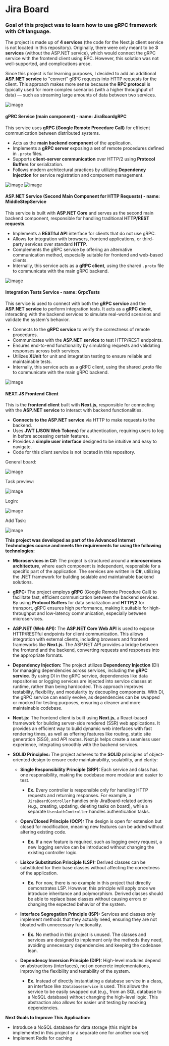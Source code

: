 # Jira Board 

### Goal of this project was to learn how to use gRPC framework with C# language.

The project is made up of **4 services** (the code for the Next.js client service is not located in this repository). Originally, there were only meant to be **3 services** (without the ASP.NET service), which would connect the gRPC service with the frontend client using RPC. However, this solution was not well-supported, and complications arose.

Since this project is for learning purposes, I decided to add an additional **ASP.NET service** to "convert" gRPC requests into HTTP requests for the client. This approach makes more sense because the **RPC protocol** is typically used for more complex scenarios (with a higher throughput of data) — such as streaming large amounts of data between two services.

![image](https://github.com/user-attachments/assets/c3f236fa-0deb-4c6f-99c9-c0ce226465e0)

#### gPRC Service (main component) - name: JiraBoardgRPC

This service uses **gRPC (Google Remote Procedure Call)** for efficient communication between distributed systems.

- Acts as the **main backend component** of the application.
- Implements a **gRPC server** exposing a set of remote procedures defined in `.proto` files.
- Supports **client-server communication** over HTTP/2 using **Protocol Buffers** for serialization.
- Follows modern architectural practices by utilizing **Dependency Injection** for service registration and component management.

![image](https://github.com/user-attachments/assets/d6775141-0b9a-4eaa-8735-9e08118a7d18)
![image](https://github.com/user-attachments/assets/57fc1920-6173-4aeb-9e07-f3b3bc036c6f)


#### ASP.NET Service (Second Main Component for HTTP Requests) - name: MiddleStepService

This service is built with **ASP.NET Core** and serves as the second main backend component, responsible for handling traditional **HTTP/REST requests**.

- Implements a **RESTful API** interface for clients that do not use gRPC.
- Allows for integration with browsers, frontend applications, or third-party services over standard **HTTP**.
- Complements the gRPC service by offering an alternative communication method, especially suitable for frontend and web-based clients.
- Internally, this service acts as a **gRPC client**, using the shared `.proto` file to communicate with the main gRPC backend.

![image](https://github.com/user-attachments/assets/3c200b1d-4f16-44da-b5c7-af2dbf8adabe)


#### Integration Tests Service - name: GrpcTests

This service is used to connect with both the **gRPC service** and the **ASP.NET service** to perform integration tests. It acts as a **gRPC client**, interacting with the backend services to simulate real-world scenarios and validate the system's behavior.

- Connects to the **gRPC service** to verify the correctness of remote procedures.
- Communicates with the **ASP.NET service** to test HTTP/REST endpoints.
- Ensures end-to-end functionality by simulating requests and validating responses across both services.
- Utilizes **XUnit** for unit and integration testing to ensure reliable and maintainable tests.
- Internally, this service acts as a gRPC client, using the shared .proto file to communicate with the main gRPC backend.

![image](https://github.com/user-attachments/assets/308312db-fbd5-4a45-b914-42449fefe7d0)

#### NEXT.JS Frontend Client

This is the **frontend client** built with **Next.js**, responsible for connecting with the **ASP.NET service** to interact with backend functionalities.

- **Connects to the ASP.NET service** via HTTP to make requests to the backend.
- Uses **JWT (JSON Web Tokens)** for authentication, requiring users to log in before accessing certain features.
- Provides a **simple user interface** designed to be intuitive and easy to navigate.
- Code for this client service is not located in this repository.
  
General board:

![image](https://github.com/user-attachments/assets/3b0a3702-ed1a-4b00-b219-a084e7824284)

Task preview:

![image](https://github.com/user-attachments/assets/ac8a9c8f-3fa5-48ae-a17e-98b05c21d51f)

Login:

![image](https://github.com/user-attachments/assets/e9be9d41-82c1-49e8-ab4c-c3c66f2b91cf)

Add Task:

![image](https://github.com/user-attachments/assets/4f1cea5c-e7ba-4484-8a38-95c4b274bcb1)

**This project was developed as part of the Advanced Internet Technologies course and meets the requirements for using the following technologies:**

- **Microservices in C#:** The project is structured around a **microservices architecture**, where each component is independent, responsible for a specific part of the application. The services are written in **C#**, utilizing the .NET framework for building scalable and maintainable backend solutions.

- **gRPC:** The project employs **gRPC** (Google Remote Procedure Call) to facilitate fast, efficient communication between the backend services. By using **Protocol Buffers** for data serialization and **HTTP/2** for transport, gRPC ensures high performance, making it suitable for high-throughput and low-latency communication, especially between microservices.

- **ASP.NET (Web API):** The **ASP.NET Core Web API** is used to expose HTTP/RESTful endpoints for client communication. This allows integration with external clients, including browsers and frontend frameworks like **Next.js**. The ASP.NET API provides a bridge between the frontend and the backend, converting requests and responses into the appropriate formats.

- **Dependency Injection:** The project utilizes **Dependency Injection** (DI) for managing dependencies across services, including the **gRPC service**. By using DI in the gRPC service, dependencies like data repositories or logging services are injected into service classes at runtime, rather than being hardcoded. This approach improves testability, flexibility, and modularity by decoupling components. With DI, the gRPC service can easily evolve, as dependencies can be swapped or mocked for testing purposes, ensuring a cleaner and more maintainable codebase.

- **Next.js:** The frontend client is built using **Next.js**, a React-based framework for building server-side rendered (SSR) web applications. It provides an efficient way to build dynamic web interfaces with fast rendering times, as well as offering features like routing, static site generation (SSG), and API routes. Next.js helps create a seamless user experience, integrating smoothly with the backend services.

- **SOLID Principles:** The project adheres to the **SOLID** principles of object-oriented design to ensure code maintainability, scalability, and clarity:
    - **Single Responsibility Principle (SRP):** Each service and class has one responsibility, making the codebase more modular and easier to test.
      - **Ex.** Every controller is responsible only for handling HTTP requests and returning responses. For example, a `JiraBoardController` handles only JiraBoard-related actions (e.g., creating, updating, deleting tasks on board), while a separate `UserAuthController` handles authentication tasks.
    
    - **Open/Closed Principle (OCP):** The design is open for extension but closed for modification, meaning new features can be added without altering existing code.
      - **Ex.** If a new feature is required, such as logging every request, a new logging service can be introduced without changing the existing controller logic.
    
    - **Liskov Substitution Principle (LSP):** Derived classes can be substituted for their base classes without affecting the correctness of the application.
      - **Ex.** For now, there is no example in this project that directly demonstrates LSP. However, this principle will apply once we introduce inheritance and polymorphism. Derived classes should be able to replace base classes without causing errors or changing the expected behavior of the system.
    
    - **Interface Segregation Principle (ISP):** Services and classes only implement methods that they actually need, ensuring they are not bloated with unnecessary functionality.
      - **Ex.** No method in this project is unused. The classes and services are designed to implement only the methods they need, avoiding unnecessary dependencies and keeping the codebase lean. 

    - **Dependency Inversion Principle (DIP):** High-level modules depend on abstractions (interfaces), not on concrete implementations, improving the flexibility and testability of the system.
      - **Ex.** Instead of directly instantiating a database service in a class, an interface like `IDatabaseService` is used. This allows the service to be easily swapped out (e.g., from an SQL database to a NoSQL database) without changing the high-level logic. This abstraction also allows for easier unit testing by mocking dependencies.




**Next Goals to Improve This Application:**

- Introduce a NoSQL database for data storage (this might be implemented in this project or a separate one for another course)
- Implement Redis for caching

